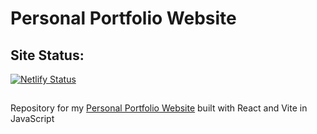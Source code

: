 # Personal Portfolio Website

## Site Status:
[![Netlify Status](https://api.netlify.com/api/v1/badges/47d4f643-9739-41c0-bd6d-a6dd5836bda2/deploy-status)](https://app.netlify.com/sites/shubhamdey/deploys)
##
Repository for my [Personal Portfolio Website](https://shubhamdey.netlify.app) built with React and Vite in JavaScript
